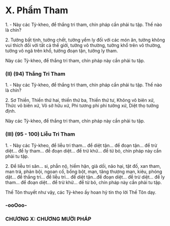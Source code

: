 # X. Phẩm Tham


<!--pg-->
1\. - Này các Tỷ-kheo, để thắng tri tham, chín pháp cần phải tu tập. Thế nào là chín?

<!--pg-->
2\. Tưởng bất tịnh, tưởng chết, tưởng yểm ly đối với các món ăn, tưởng không vui thích đối với tất cả thế
giới, tưởng vô thường, tưởng khổ trên vô thường, tưởng vô ngã trên khổ, tưởng đoạn tận, tưởng ly tham.

Này các Tỷ-kheo, để thắng tri tham, chín pháp này cần phải tu tập.

### (II) (94) Thắng Tri Tham

<!--pg-->
1\. - Này các Tỷ-kheo, để thắng tri tham, chín pháp cần phải tu tập. Thế nào là chín?

<!--pg-->
2\. Sơ Thiền, Thiền thứ hai, thiền thứ ba, Thiền thứ tư, Không vô biên xứ, Thức vô biên xứ, Vô sở hữu
xứ, Phi tương phi phi tưởng xứ, Diệt thọ tưởng định.

Này các Tỷ-kheo, để thắng tri tham, chín pháp này cần phải tu tập.

### (III) (95 - 100) Liễu Tri Tham

<!--pg-->
1\. - Này các Tỷ-kheo, để liễu tri tham... để diệt tận... để đoạn tận... để trừ diệt... để ly tham... để đoạn
diệt... để trừ khử... để từ bỏ, chín pháp này cần phải tu tập.

<!--pg-->
2\. Ðể liễu tri sân... si, phẫn nộ, hiềm hận, giả dối, não hại, tật đố, xan tham, man trá, phản bội, ngoan cố,
bồng bột, mạn, tăng thượng mạn, kiêu, phóng dật... để thắng tri... để liễu tri... để diệt tận...để đoạn diệt...
để trừ diệt... để ly tham... để đoạn diệt... để trừ khử... để từ bỏ, chín pháp này cần phải tu tập.

Thế Tôn thuyết như vậy, các Tỷ-kheo ấy hoan hỷ tín thọ lời Thế Tôn dạy.

### -ooOoo-
### CHƯƠNG X: CHƯƠNG MƯỜI PHÁP

